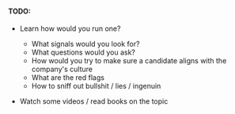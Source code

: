 #### TODO:

- Learn how would you run one?
  
  - What signals would you look for?
  - What questions would you ask?
  - How would you try to make sure a candidate aligns with the company's culture
  - What are the red flags
  - How to sniff out bullshit / lies / ingenuin

- Watch some videos / read books on the topic
